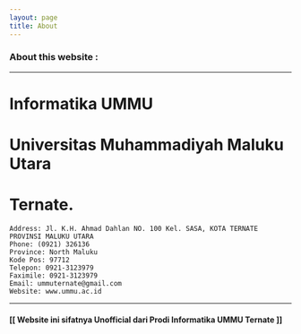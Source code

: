 ```yaml
---
layout: page
title: About
---
```

### About this website :
***

# Informatika UMMU
# Universitas Muhammadiyah Maluku Utara
# Ternate.


>	

	Address: Jl. K.H. Ahmad Dahlan NO. 100 Kel. SASA, KOTA TERNATE PROVINSI MALUKU UTARA
	Phone: (0921) 326136
	Province: North Maluku
	Kode Pos: 97712
	Telepon: 0921-3123979
	Faximile: 0921-3123979
	Email: ummuternate@gmail.com
	Website: www.ummu.ac.id
	

***

#### [[ Website ini sifatnya Unofficial dari Prodi Informatika UMMU Ternate ]]

